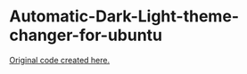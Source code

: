 # Automatic-Dark-Light-theme-changer-for-ubuntu

[Original code created here.](https://askubuntu.com/questions/1234742/automatic-light-dark-mode/1491373#1491373)
